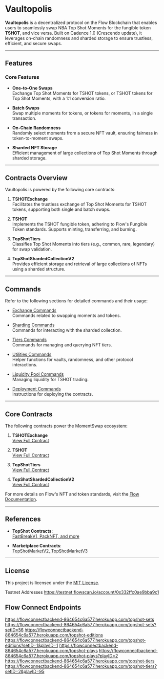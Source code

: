 # Vaultopolis

**Vaultopolis** is a decentralized protocol on the Flow Blockchain that enables users to seamlessly swap NBA Top Shot Moments for the fungible token **TSHOT**, and vice versa. Built on Cadence 1.0 (Crescendo update), it leverages on-chain randomness and sharded storage to ensure trustless, efficient, and secure swaps.

---

## Features

### Core Features

- **One-to-One Swaps**  
  Exchange Top Shot Moments for TSHOT tokens, or TSHOT tokens for Top Shot Moments, with a 1:1 conversion ratio.

- **Batch Swaps**  
  Swap multiple moments for tokens, or tokens for moments, in a single transaction.

- **On-Chain Randomness**  
  Randomly select moments from a secure NFT vault, ensuring fairness in token-to-moment swaps.

- **Sharded NFT Storage**  
  Efficient management of large collections of Top Shot Moments through sharded storage.

---

## Contracts Overview

Vaultopolis is powered by the following core contracts:

1. **TSHOTExchange**  
   Facilitates the trustless exchange of Top Shot Moments for TSHOT tokens, supporting both single and batch swaps.

2. **TSHOT**  
   Implements the TSHOT fungible token, adhering to Flow's Fungible Token standards. Supports minting, transferring, and burning.

3. **TopShotTiers**  
   Classifies Top Shot Moments into tiers (e.g., common, rare, legendary) for swap validation.

4. **TopShotShardedCollectionV2**  
   Provides efficient storage and retrieval of large collections of NFTs using a sharded structure.

---

## Commands

Refer to the following sections for detailed commands and their usage:

- [Exchange Commands](./SWAP.md)  
  Commands related to swapping moments and tokens.

- [Sharding Commands](./SHARDING.md)  
  Commands for interacting with the sharded collection.

- [Tiers Commands](./TIERS.md)  
  Commands for managing and querying NFT tiers.

- [Utilities Commands](./UTILITIES.md)  
  Helper functions for vaults, randomness, and other protocol interactions.

- [Liquidity Pool Commands](./LIQUIDITY.md)  
  Managing liquidity for TSHOT trading.

- [Deployment Commands](./DEPLOYMENT.md)  
  Instructions for deploying the contracts.

---

## Core Contracts

The following contracts power the MomentSwap ecosystem:

1. **TSHOTExchange**  
   [View Full Contract](./contracts/TSHOTExchange.cdc)

2. **TSHOT**  
   [View Full Contract](./contracts/TSHOT.cdc)

3. **TopShotTiers**  
   [View Full Contract](./contracts/TopShotTiers.cdc)

4. **TopShotShardedCollectionV2**  
   [View Full Contract](./contracts/TopShotShardedCollectionV2.cdc)

For more details on Flow's NFT and token standards, visit the [Flow Documentation](https://developers.flow.com/).

---

## References

- **TopShot Contracts**:  
  [FastBreakV1, PackNFT, and more](https://contractbrowser.com/account/0x0b2a3299cc857e29/contracts)

- **Marketplace Contracts**:  
  [TopShotMarketV2, TopShotMarketV3](https://contractbrowser.com/account/0xc1e4f4f4c4257510/contracts)

---

## License

This project is licensed under the [MIT License](./LICENSE).

Testnet Addresses
https://testnet.flowscan.io/account/0x332ffc0ae9bba9c1

## Flow Connect Endpoints

https://flowconnectbackend-864654c6a577.herokuapp.com/topshot-sets
https://flowconnectbackend-864654c6a577.herokuapp.com/topshot-sets?setID=56
https://flowconnectbackend-864654c6a577.herokuapp.com/topshot-editions
https://flowconnectbackend-864654c6a577.herokuapp.com/topshot-editions?setID=1&playID=1
https://flowconnectbackend-864654c6a577.herokuapp.com/topshot-plays
https://flowconnectbackend-864654c6a577.herokuapp.com/topshot-plays?playID=2
https://flowconnectbackend-864654c6a577.herokuapp.com/topshot-tiers
https://flowconnectbackend-864654c6a577.herokuapp.com/topshot-tiers?setID=2&playID=95
